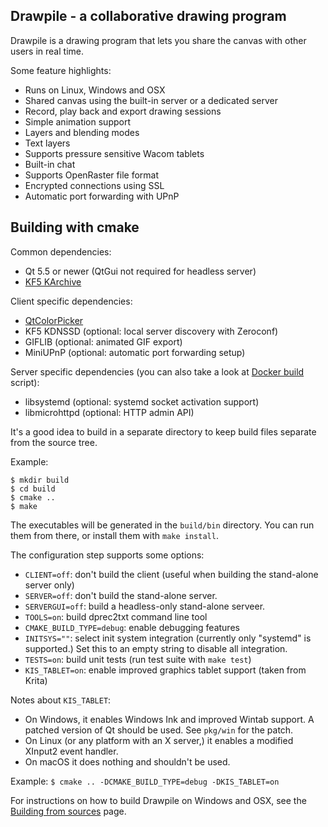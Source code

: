 Drawpile - a collaborative drawing program
------------------------------------------

Drawpile is a drawing program that lets you share the canvas
with other users in real time.

Some feature highlights:

* Runs on Linux, Windows and OSX
* Shared canvas using the built-in server or a dedicated server
* Record, play back and export drawing sessions
* Simple animation support
* Layers and blending modes
* Text layers
* Supports pressure sensitive Wacom tablets
* Built-in chat
* Supports OpenRaster file format
* Encrypted connections using SSL
* Automatic port forwarding with UPnP

## Building with cmake

Common dependencies:
 * Qt 5.5 or newer (QtGui not required for headless server)
 * [KF5 KArchive]

Client specific dependencies:

* [QtColorPicker]
* KF5 KDNSSD (optional: local server discovery with Zeroconf)
* GIFLIB (optional: animated GIF export)
* MiniUPnP (optional: automatic port forwarding setup)

Server specific dependencies (you can also take a look at [Docker build](server/docker/Dockerfile) script):

* libsystemd (optional: systemd socket activation support)
* libmicrohttpd (optional: HTTP admin API)

It's a good idea to build in a separate directory to keep build files
separate from the source tree.

Example:

    $ mkdir build
    $ cd build
    $ cmake ..
    $ make

The executables will be generated in the `build/bin` directory. You can run them from there,
or install them with `make install`.

The configuration step supports some options:

* `CLIENT=off`: don't build the client (useful when building the stand-alone server only)
* `SERVER=off`: don't build the stand-alone server.
* `SERVERGUI=off`: build a headless-only stand-alone serveer.
* `TOOLS=on`: build dprec2txt command line tool
* `CMAKE_BUILD_TYPE=debug`: enable debugging features
* `INITSYS=""`: select init system integration (currently only "systemd" is supported.) Set this to an empty string to disable all integration.
* `TESTS=on`: build unit tests (run test suite with `make test`)
* `KIS_TABLET=on`: enable improved graphics tablet support (taken from Krita)

Notes about `KIS_TABLET`:

 * On Windows, it enables Windows Ink and improved Wintab support. A patched version of Qt should be used. See `pkg/win` for the patch.
 * On Linux (or any platform with an X server,) it enables a modified XInput2 event handler.
 * On macOS it does nothing and shouldn't be used.

Example: `$ cmake .. -DCMAKE_BUILD_TYPE=debug -DKIS_TABLET=on`

For instructions on how to build Drawpile on Windows and OSX, see the [Building from sources] page.

[KF5 KArchive]: https://projects.kde.org/projects/frameworks/karchive
[QtColorPicker]: https://github.com/mbasaglia/Qt-Color-Picker 
[Building from sources]: https://github.com/callaa/Drawpile/wiki/Building-from-sources

